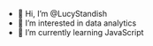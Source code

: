 - 👋 Hi, I’m @LucyStandish
- 👀 I’m interested in data analytics 
- 🌱 I’m currently learning JavaScript

<!---
LucyStandish/LucyStandish is a ✨ special ✨ repository because its `README.md` (this file) appears on your GitHub profile.
You can click the Preview link to take a look at your changes.
--->
